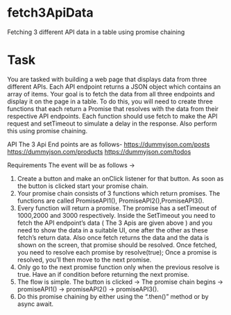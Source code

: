 # fetch3ApiData
Fetching 3 different API data in a table using promise chaining
# Task
You are tasked with building a web page that displays data from three different APIs. Each API endpoint returns a JSON object which contains an array of items. Your goal is to fetch the data from all three endpoints and display it on the page in a table.
To do this, you will need to create three functions that each return a Promise that resolves with the data from their respective API endpoints. Each function should use fetch to make the API request and setTimeout to simulate a delay in the response. Also perform this using promise chaining.

API The 3 Api End points are as follows-
https://dummyjson.com/posts
https://dummyjson.com/products
https://dummyjson.com/todos

Requirements
The event will be as follows →
1. Create a button and make an onClick listener for that button. As soon as the button is clicked start your promise chain.
2. Your promise chain consists of 3 functions which return promises. The functions are called PromiseAPI1(), PromiseAPI2(),PromiseAPI3().
3. Every function will return a promise. The promise has a setTimeout of 1000,2000 and 3000 respectively. Inside the SetTimeout you need to fetch the API endpoint’s data ( The 3 Apis are given above ) and you need to show the data in a suitable UI, one after the other as these fetch’s return data. Also once fetch returns the data and the data is shown on the screen, that promise should be resolved. Once fetched, you need to resolve each promise by resolve(true); Once a promise is resolved, you’ll then move to the next promise.
4. Only go to the next promise function only when the previous resolve is true. Have an if condition before returning the next promise.
5. The flow is simple. The button is clicked → The promise chain begins → promiseAPI1() → promiseAPI2() → promiseAPI3().
6. Do this promise chaining by either using the “.then()” method or by async await.
